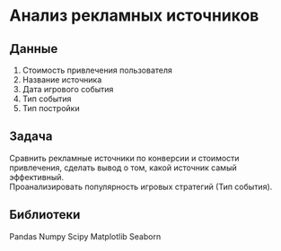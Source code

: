 # Анализ рекламных источников
## Данные
1. Стоимость привлечения пользователя
2. Название источника
3. Дата игрового события
4. Тип события
5. Тип постройки
## Задача
Сравнить рекламные источники по конверсии и стоимости привлечения, сделать вывод о том, какой источник самый эффективный.  
Проанализировать популярность игровых стратегий (Тип события).
## Библиотеки
Pandas Numpy Scipy Matplotlib Seaborn
